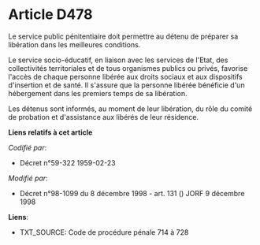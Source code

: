 # Article D478

Le service public pénitentiaire doit permettre au détenu de préparer sa libération dans les meilleures conditions.

Le service socio-éducatif, en liaison avec les services de l'Etat, des collectivités territoriales et de tous organismes
publics ou privés, favorise l'accès de chaque personne libérée aux droits sociaux et aux dispositifs d'insertion et de santé.
Il s'assure que la personne libérée bénéficie d'un hébergement dans les premiers temps de sa libération.

Les détenus sont informés, au moment de leur libération, du rôle du comité de probation et d'assistance aux libérés de leur
résidence.

**Liens relatifs à cet article**

_Codifié par_:

  - Décret n°59-322 1959-02-23

_Modifié par_:

  - Décret n°98-1099 du 8 décembre 1998 - art. 131 () JORF 9 décembre 1998

**Liens**:

  - TXT_SOURCE: Code de procédure pénale 714 à 728
